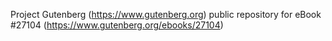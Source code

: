 Project Gutenberg (https://www.gutenberg.org) public repository for eBook #27104 (https://www.gutenberg.org/ebooks/27104)

